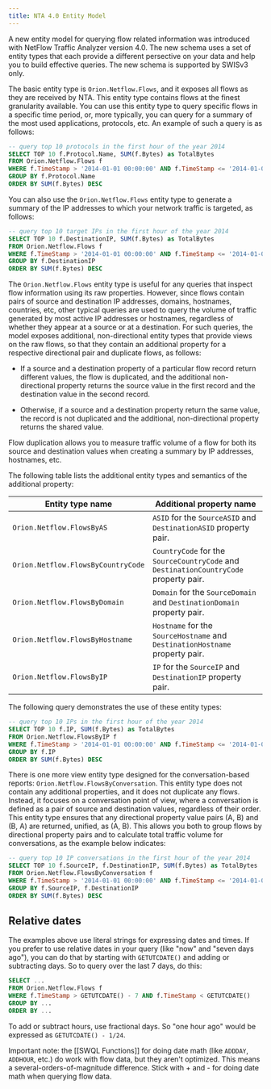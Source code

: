 ```yaml
---
title: NTA 4.0 Entity Model
---
```


A new entity model for querying flow related information was introduced with NetFlow Traffic Analyzer version 4.0.
The new schema uses a set of entity types that each provide a different persective on your data and help you to build effective queries.
The new schema is supported by SWISv3 only.

The basic entity type is `Orion.Netflow.Flows`, and it exposes all flows as they are received by NTA.
This entity type contains flows at the finest granularity available.
You can use this entity type to query specific flows in a specific time period, or, more typically, you can query for a summary of the most used applications, protocols, etc.
An example of such a query is as follows:

```sql
-- query top 10 protocols in the first hour of the year 2014
SELECT TOP 10 f.Protocol.Name, SUM(f.Bytes) as TotalBytes
FROM Orion.Netflow.Flows f
WHERE f.TimeStamp > '2014-01-01 00:00:00' AND f.TimeStamp <= '2014-01-01 01:00:00'
GROUP BY f.Protocol.Name
ORDER BY SUM(f.Bytes) DESC
```

You can also use the `Orion.Netflow.Flows` entity type to generate a summary of the IP addresses to which your network traffic is targeted, as follows:

```sql
-- query top 10 target IPs in the first hour of the year 2014
SELECT TOP 10 f.DestinationIP, SUM(f.Bytes) as TotalBytes
FROM Orion.Netflow.Flows f
WHERE f.TimeStamp > '2014-01-01 00:00:00' AND f.TimeStamp <= '2014-01-01 01:00:00'
GROUP BY f.DestinationIP
ORDER BY SUM(f.Bytes) DESC
```

The `Orion.Netflow.Flows` entity type is useful for any queries that inspect flow information using its raw properties.
However, since flows contain pairs of source and destination IP addresses, domains, hostnames, countries, etc, other typical queries are used to query the volume of traffic generated by most active IP addresses or hostnames, regardless of whether they appear at a source or at a destination.
For such queries, the model exposes additional, non-directional entity types that provide views on the raw flows, so that they contain an additional property for a respective directional pair and duplicate flows, as follows:

* If a source and a destination property of a particular flow record return different values, the flow is duplicated, and the additional non-directional property returns the source value in the first record and the destination value in the second record.

* Otherwise, if a source and a destination property return the same value, the record is not duplicated and the additional, non-directional property returns the shared value.

Flow duplication allows you to measure traffic volume of a flow for both its source and destination values when creating a summary by IP addresses, hostnames, etc.

The following table lists the additional entity types and semantics of the additional property:

| Entity type name                      | Additional property name                                                              |
|---------------------------------------|---------------------------------------------------------------------------------------|
| `Orion.Netflow.FlowsByAS`             | `ASID` for the `SourceASID` and `DestinationASID` property pair.                      |
| `Orion.Netflow.FlowsByCountryCode`    | `CountryCode` for the `SourceCountryCode` and `DestinationCountryCode` property pair. |
| `Orion.Netflow.FlowsByDomain`         | `Domain` for the `SourceDomain` and `DestinationDomain` property pair.                |
| `Orion.Netflow.FlowsByHostname`       | `Hostname` for the `SourceHostname` and `DestinationHostname` property pair.          |
| `Orion.Netflow.FlowsByIP`             | `IP` for the `SourceIP` and `DestinationIP` property pair.                            |

The following query demonstrates the use of these entity types:

```sql
-- query top 10 IPs in the first hour of the year 2014
SELECT TOP 10 f.IP, SUM(f.Bytes) as TotalBytes
FROM Orion.Netflow.FlowsByIP f
WHERE f.TimeStamp > '2014-01-01 00:00:00' AND f.TimeStamp <= '2014-01-01 01:00:00'
GROUP BY f.IP
ORDER BY SUM(f.Bytes) DESC
```

There is one more view entity type designed for the conversation-based reports: `Orion.Netflow.FlowsByConversation`.
This entity type does not contain any additional properties, and it does not duplicate any flows.
Instead, it focuses on a conversation point of view, where a conversation is defined as a pair of source and destination values, regardless of their order.
This entity type ensures that any directional property value pairs (A, B) and (B, A) are returned, unified, as (A, B).
This allows you both to group flows by directional property pairs and to calculate total traffic volume for conversations, as the example below indicates:

```sql
-- query top 10 IP conversations in the first hour of the year 2014
SELECT TOP 10 f.SourceIP, f.DestinationIP, SUM(f.Bytes) as TotalBytes
FROM Orion.Netflow.FlowsByConversation f
WHERE f.TimeStamp > '2014-01-01 00:00:00' AND f.TimeStamp <= '2014-01-01 01:00:00'
GROUP BY f.SourceIP, f.DestinationIP
ORDER BY SUM(f.Bytes) DESC
```

## Relative dates

The examples above use literal strings for expressing dates and times.
If you prefer to use relative dates in your query (like "now" and "seven days ago"), you can do that by starting with `GETUTCDATE()` and adding or subtracting days.
So to query over the last 7 days, do this:

```sql
SELECT ...
FROM Orion.Netflow.Flows f
WHERE f.TimeStamp > GETUTCDATE() - 7 AND f.TimeStamp < GETUTCDATE()
GROUP BY ...
ORDER BY ...
```

To add or subtract hours, use fractional days.
So "one hour ago" would be expressed as `GETUTCDATE() - 1/24`.

Important note: the [[SWQL Functions]] for doing date math (like `ADDDAY`, `ADDHOUR`, etc.) do work with flow data, but they aren't optimized.
This means a several-orders-of-magnitude difference.
Stick with + and - for doing date math when querying flow data.
